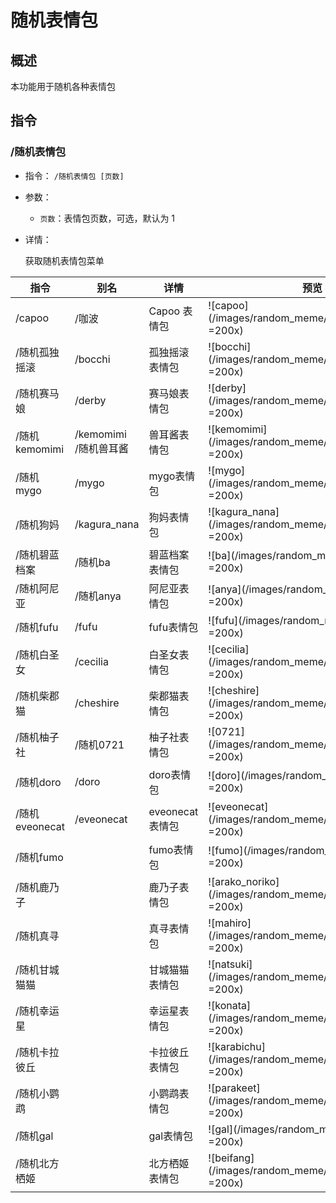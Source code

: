 # 随机表情包

## 概述

本功能用于随机各种表情包

## 指令

### /随机表情包

- 指令： `/随机表情包 [页数]`

- 参数：

  - `页数`：表情包页数，可选，默认为 1

- 详情：

  获取随机表情包菜单

|指令|别名|详情|预览|
|---|---|---|---|
|/capoo|/咖波|Capoo 表情包|![capoo](/images/random_meme/capoo.webp =200x)|
|/随机孤独摇滚|/bocchi|孤独摇滚表情包|![bocchi](/images/random_meme/bocchi.webp =200x)|
|/随机赛马娘|/derby|赛马娘表情包|![derby](/images/random_meme/derby.webp =200x)|
|/随机kemomimi|/kemomimi<br/>/随机兽耳酱|兽耳酱表情包|![kemomimi](/images/random_meme/kemomimi.webp =200x)|
|/随机mygo|/mygo|mygo表情包|![mygo](/images/random_meme/mygo.webp =200x)|
|/随机狗妈|/kagura_nana|狗妈表情包|![kagura_nana](/images/random_meme/kagura_nana.webp =200x)|
|/随机碧蓝档案|/随机ba|碧蓝档案表情包|![ba](/images/random_meme/ba.webp =200x)|
|/随机阿尼亚|/随机anya|阿尼亚表情包|![anya](/images/random_meme/anya.webp =200x)|
|/随机fufu|/fufu|fufu表情包|![fufu](/images/random_meme/fufu.webp =200x)|
|/随机白圣女|/cecilia|白圣女表情包|![cecilia](/images/random_meme/cecilia.webp =200x)|
|/随机柴郡猫|/cheshire|柴郡猫表情包|![cheshire](/images/random_meme/cheshire.webp =200x)|
|/随机柚子社|/随机0721|柚子社表情包|![0721](/images/random_meme/0721.webp =200x)|
|/随机doro|/doro|doro表情包|![doro](/images/random_meme/doro.webp =200x)|
|/随机eveonecat|/eveonecat|eveonecat表情包|![eveonecat](/images/random_meme/eveonecat.webp =200x)|
|/随机fumo||fumo表情包|![fumo](/images/random_meme/fumo.webp =200x)|
|/随机鹿乃子||鹿乃子表情包|![arako_noriko](/images/random_meme/arako_noriko.webp =200x)|
|/随机真寻||真寻表情包|![mahiro](/images/random_meme/mahiro.webp =200x)|
|/随机甘城猫猫||甘城猫猫表情包|![natsuki](/images/random_meme/natsuki.webp =200x)|
|/随机幸运星||幸运星表情包|![konata](/images/random_meme/konata.webp =200x)|
|/随机卡拉彼丘||卡拉彼丘表情包|![karabichu](/images/random_meme/karabichu.webp =200x)|
|/随机小鹦鹉||小鹦鹉表情包|![parakeet](/images/random_meme/parakeet.webp =200x)|
|/随机gal||gal表情包|![gal](/images/random_meme/gal.webp =200x)|
|/随机北方栖姬||北方栖姬表情包|![beifang](/images/random_meme/beifang.webp =200x)|

